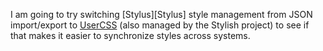 I am going to try switching [Stylus][Stylus] style management from
JSON import/export to [UserCSS][UserCSS] (also managed by the Stylish
project) to see if that makes it easier to synchronize styles across
systems.

[Stylish]: https://addons.mozilla.org/en-US/firefox/addon/styl-us/
[UserCSS]: https://github.com/openstyles/stylus/wiki/Usercss
